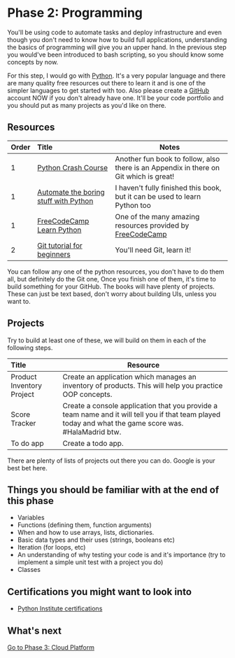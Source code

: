 # Phase 2: Programming

You'll be using code to automate tasks and deploy infrastructure and even though you don't need to know how to build full applications, understanding the basics of programming will give you an upper hand. In the previous step you would've been introduced to bash scripting, so you should know some concepts by now.

For this step, I would go with [Python](https://www.python.org/). It's a very popular language and there are many quality free resources out there to learn it and is one of the simpler languages to get started with too. Also please create a [GitHub](https://github.com/) account NOW if you don't already have one. It'll be your code portfolio and you should put as many projects as you'd like on there.

## Resources

| Order | Title                                                                        | Notes                                                                                       |
| :---- | :--------------------------------------------------------------------------- | ------------------------------------------------------------------------------------------- |
| 1     | [Python Crash Course](https://ehmatthes.github.io/pcc/)                      | Another fun book to follow, also there is an Appendix in there on Git which is great!       |
| 1     | [Automate the boring stuff with Python](https://automatetheboringstuff.com/) | I haven't fully finished this book, but it can be used to learn Python too                  |
| 1     | [FreeCodeCamp Learn Python](https://www.youtube.com/watch?v=rfscVS0vtbw)     | One of the many amazing resources provided by [FreeCodeCamp](https://www.freecodecamp.org/) |
| 2     | [Git tutorial for beginners](https://www.youtube.com/watch?v=8JJ101D3knE)    | You'll need Git, learn it!                                                                  |

You can follow any one of the python resources, you don't have to do them all, but definitely do the Git one, Once you finish one of them, it's time to build something for your GitHub. The books will have plenty of projects. These can just be text based, don't worry about building UIs, unless you want to.

## Projects

Try to build at least one of these, we will build on them in each of the following steps.

 | Title                     | Resource                                                                                                                                               |
 | :------------------------ | ------------------------------------------------------------------------------------------------------------------------------------------------------ |
 | Product Inventory Project | Create an application which manages an inventory of products. This will help you practice OOP concepts.                                                |
 | Score Tracker             | Create a console application that you provide a team name and it will tell you if that team played today and what the game score was. #HalaMadrid btw. |
 | To do app                 | Create a todo app.                                                                                                                                     |

 There are plenty of lists of projects out there you can do. Google is your best bet here.

## Things you should be familiar with at the end of this phase

- Variables
- Functions (defining them, function arguments)
- When and how to use arrays, lists, dictionaries.
- Basic data types and their uses (strings, booleans etc)
- Iteration (for loops, etc)
- An understanding of why testing your code is and it's importance (try to implement a simple unit test with a project you do)
- Classes

## Certifications you might want to look into

- [Python Institute certifications](https://pythoninstitute.org/certification/)

## What's next

[Go to Phase 3: Cloud Platform](../phase3/README.md)

